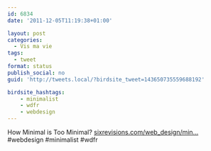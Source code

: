 ```yaml
---
id: 6834
date: '2011-12-05T11:19:38+01:00'

layout: post
categories:
  - Vis ma vie
tags:
  - tweet
format: status
publish_social: no
guid: 'http://tweets.local/?birdsite_tweet=143650735559688192'

birdsite_hashtags:
    - minimalist
    - wdfr
    - webdesign
---
```


How Minimal is Too Minimal? [sixrevisions.com/web\_design/min…](http://sixrevisions.com/web_design/minimalist-how-minimal/) #webdesign #minimalist #wdfr